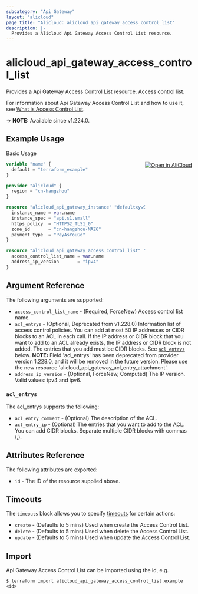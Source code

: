 ```yaml
---
subcategory: "Api Gateway"
layout: "alicloud"
page_title: "Alicloud: alicloud_api_gateway_access_control_list"
description: |-
  Provides a Alicloud Api Gateway Access Control List resource.
---
```


# alicloud_api_gateway_access_control_list

Provides a Api Gateway Access Control List resource. Access control list.

For information about Api Gateway Access Control List and how to use it, see [What is Access Control List](https://www.alibabacloud.com/help/en/api-gateway/developer-reference/api-cloudapi-2016-07-14-createaccesscontrollist).

-> **NOTE:** Available since v1.224.0.

## Example Usage
<div class="oics-button" style="float: right;margin: 0 0 -40px 0;">
  <a href="https://api.aliyun.com/api-tools/terraform?resource=alicloud_api_gateway_access_control_list&exampleId=118d82d0-f617-a50e-927d-660972288cf5a6442c79&activeTab=example&spm=docs.r.api_gateway_access_control_list.0.118d82d0f6" target="_blank">
    <img alt="Open in AliCloud" src="https://img.alicdn.com/imgextra/i1/O1CN01hjjqXv1uYUlY56FyX_!!6000000006049-55-tps-254-36.svg" style="max-height: 44px; margin: 32px auto; max-width: 100%;">
  </a>
</div>

Basic Usage

```terraform
variable "name" {
  default = "terraform_example"
}

provider "alicloud" {
  region = "cn-hangzhou"
}

resource "alicloud_api_gateway_instance" "defaultxywS8c" {
  instance_name = var.name
  instance_spec = "api.s1.small"
  https_policy  = "HTTPS2_TLS1_0"
  zone_id       = "cn-hangzhou-MAZ6"
  payment_type  = "PayAsYouGo"
}

resource "alicloud_api_gateway_access_control_list" "default" {
  access_control_list_name = var.name
  address_ip_version       = "ipv4"
}
```

## Argument Reference

The following arguments are supported:
* `access_control_list_name` - (Required, ForceNew) Access control list name.
* `acl_entrys` - (Optional, Deprecated from v1.228.0) Information list of access control policies. You can add at most 50 IP addresses or CIDR blocks to an ACL in each call. If the IP address or CIDR block that you want to add to an ACL already exists, the IP address or CIDR block is not added. The entries that you add must be CIDR blocks. See [`acl_entrys`](#acl_entrys) below.
**NOTE:** Field 'acl_entrys' has been deprecated from provider version 1.228.0, and it will be removed in the future version. Please use the new resource 'alicloud_api_gateway_acl_entry_attachment'.
* `address_ip_version` - (Optional, ForceNew, Computed) The IP version. Valid values: ipv4 and ipv6.

### `acl_entrys`

The acl_entrys supports the following:
* `acl_entry_comment` - (Optional) The description of the ACL.
* `acl_entry_ip` - (Optional) The entries that you want to add to the ACL. You can add CIDR blocks. Separate multiple CIDR blocks with commas (,).

## Attributes Reference

The following attributes are exported:
* `id` - The ID of the resource supplied above.

## Timeouts

The `timeouts` block allows you to specify [timeouts](https://www.terraform.io/docs/configuration-0-11/resources.html#timeouts) for certain actions:
* `create` - (Defaults to 5 mins) Used when create the Access Control List.
* `delete` - (Defaults to 5 mins) Used when delete the Access Control List.
* `update` - (Defaults to 5 mins) Used when update the Access Control List.

## Import

Api Gateway Access Control List can be imported using the id, e.g.

```shell
$ terraform import alicloud_api_gateway_access_control_list.example <id>
```